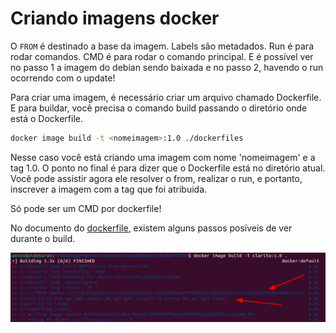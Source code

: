 # Criando imagens docker

O `FROM` é destinado a base da imagem. Labels são metadados. Run é para rodar comandos. CMD é para rodar o comando principal. E é possível ver no passo 1 a imagem do debian sendo baixada e no passo 2, havendo o run ocorrendo com o update!

Para criar uma imagem, é necessário criar um arquivo chamado Dockerfile. E para buildar, você precisa o comando build passando o diretório onde está o Dockerfile.

```sh
docker image build -t <nomeimagem>:1.0 ./dockerfiles
```

Nesse caso você está criando uma imagem com nome 'nomeimagem' e a tag 1.0. O ponto no final é para dizer que o Dockerfile está no diretório atual. 
Você pode assistir agora ele resolver o from, realizar o run, e portanto, inscrever a imagem com a tag que foi atribuida.

Só pode ser um CMD por dockerfile! 

No documento do [dockerfile](./dockerfiles/Dockerfile), existem alguns passos posíveis de ver durante o build. 

![alt text](./imgs/buildimage.png)
